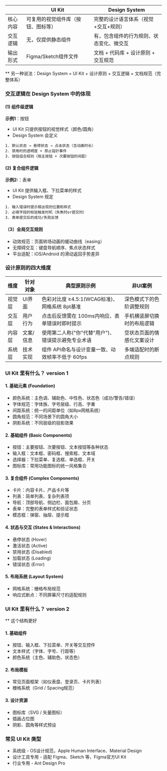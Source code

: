 
|    |UI Kit | Design System | 
|----|-------|---------------|
| 核心内容 | 可复用的视觉组件库（按钮、图标等） | 完整的设计语言体系（视觉+交互+规则） |
| 交互逻辑 | 无，仅提供静态组件 | 有，包含组件的行为规则、状态变化、微交互 |
| 输出形式 | Figma/Sketch组件文件 | 文档 + 代码库 + 设计原则 + 交互规范 |

** 另一种说法：Design System = UI Kit + 设计原则 + 交互逻辑 + 文档规范（完整体系）

### 交互逻辑在 Design System 中的体现 

#### (1) 组件级逻辑 

**示例1**：按钮
- UI Kit 只提供按钮的视觉样式（颜色/圆角）
- Design System 会定义
```
1. 默认状态 → 悬停状态 → 点击状态（含动画时长）  
2. 禁用时的透明度 + 禁止指针事件  
3. 按钮组合规则（按主按钮 + 次要按钮的间距）  
``` 

#### (2) 复合组件逻辑 

**示例2:**：表单
- UI Kit 提供输入框、下拉菜单的样式
- Design System 规定
```
1. 输入错误时提示框出现的位置和样式  
2. 必填字段的校验触发时机（失焦时or提交时）  
3. 表单提交后的成功/失败反馈  
```

#### （3）全局交互规则 

- 动效规范：页面转场动画的缓动曲线（easing）
- 无障碍交互：键盘导航顺序、焦点状态样式 
- 平台适配：iOS/Android 的滑动返回手势差异 



### 设计原则的四大维度 

| 维度 | 针对对象 | 典型原则示例 | 非UI案例 |
|------|---------|-------------|-----------|
| 视觉层 | UI界面 | 色彩对比度 ≥4.5:1(WCAG标准)、网格系统 8pt基准 | 深色模式下的色阶调整规则 |
| 交互层 | 用户行为 | 点击后反馈需在 100ms内响应、表单错误时即时提示 | 手机横竖屏切换时的布局逻辑 | 
| 内容层 | 文案/信息 | 使用第二人称("你"代替"用户")、错误提示避免专业术语 | 空状态页面的情感化文案设计 |
| 系统层 | 技术实现 | 组件 API命名与设计变量一致、动效帧率不低于 60fps | 多端适配时的断点规则 | 


### UI Kit 里有什么？ version 1 

#### 1. 基础元素 (Foundation)

- 颜色系统：主色调、辅助色、中性色、状态色（成功/警告/错误）
- 字体规范：字体族、字号层级、行高、字重
- 间距系统：统一的间距单位（如8px网格系统）
- 圆角规范：不同场景下的圆角大小
- 阴影系统：不同层级的投影效果

#### 2. 基础组件 (Basic Components)

- 按钮：主要按钮、次要按钮、文本按钮等各种状态
- 输入框：文本框、密码框、搜索框、文本域
- 选择器：下拉菜单、复选框、单选框、开关
- 图标库：常用功能图标的统一风格集合

#### 3. 复合组件 (Complex Components)

- 卡片：内容卡片、产品卡片等
- 列表：简单列表、复杂列表项
- 导航：顶部导航、侧边栏、面包屑、分页
- 表单：完整的表单样式和验证状态
- 模态框：弹窗、抽屉、提示框

#### 4. 状态与交互 (States & Interactions)

- 悬停状态 (Hover)
- 激活状态 (Active)
- 禁用状态 (Disabled)
- 加载状态 (Loading)
- 错误状态 (Error)

#### 5. 布局系统 (Layout System)

- 网格系统：栅格布局规范
- 响应式断点：不同屏幕尺寸的适配规则


### UI Kit 里有什么？ version 2 
** 这个结构更好

#### 1. 基础组件

- 按钮、输入框、下拉菜单、开关等交互控件
- 文本样式（字体、字号、行距等）
- 颜色系统（主色、辅助色、状态色）

#### 2. 布局模板

- 常见页面框架（如仪表盘、登录页、卡片列表）
- 栅格系统（Grid / Spacing规范）

#### 3. 设计资源

- 图标库（SVG / 矢量图标）
- 插画占位图
- 阴影、圆角等样式预设


### 常见 UI Kit 类型

- 系统级 - OS设计规范，Apple Human Interface、Material Design
- 设计工具专用 - 适配 Figma、Sketch 等，Figma官方UI Kit
- 行业专用 - Ant Design Pro




